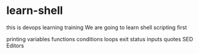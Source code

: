 # learn-shell
this is devops learning training
We are going to learn shell scripting first

printing
variables
functions
conditions
loops
exit status
inputs
quotes
SED Editors
